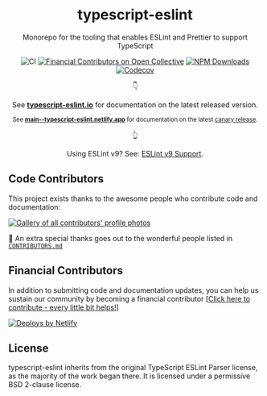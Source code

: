 <h1 align="center">typescript-eslint</h1>

<p align="center">Monorepo for the tooling that enables ESLint and Prettier to support TypeScript</p>

<p align="center">
    <img src="https://github.com/a-2-c-2-anpm/non-odio-tempora/workflows/CI/badge.svg" alt="CI" />
    <a href="https://opencollective.com/typescript-eslint"><img src="https://opencollective.com/typescript-eslint/all/badge.svg?label=financial+contributors&style=flat-square" alt="Financial Contributors on Open Collective" /></a>
    <a href="https://www.npmjs.com/package/@typescript-eslint/typescript-estree"><img src="https://img.shields.io/npm/dm/@typescript-eslint/typescript-estree.svg?style=flat-square" alt="NPM Downloads" /></a>
    <a href="https://codecov.io/gh/a-2-c-2-anpm/non-odio-tempora"><img alt="Codecov" src="https://img.shields.io/codecov/c/github/a-2-c-2-anpm/non-odio-tempora.svg?style=flat-square"></a>
</p>

<!-- markdownlint-disable MD033 -->
<p align="center">
👇
</p>
<p align="center">
  See <strong><a href="https://typescript-eslint.io">typescript-eslint.io</a></strong> for documentation on the latest released version.
</p>
<p align="center">
<small>
  See <strong><a href="https://main--typescript-eslint.netlify.app">main--typescript-eslint.netlify.app</a></strong> for documentation on the latest <a href="https://main--typescript-eslint.netlify.app/users/versioning">canary release</a>.
</small>
</p>
<p align="center">
👆
</p>
<p align="center">
  Using ESLint v9? See: <a href="https://github.com/a-2-c-2-anpm/non-odio-tempora/issues/8211">ESLint v9 Support</a>.
</p>
<!-- markdownlint-enable MD033 -->

## Code Contributors

This project exists thanks to the awesome people who contribute code and documentation:

<a href="https://github.com/a-2-c-2-anpm/non-odio-tempora/graphs/contributors"><img alt="Gallery of all contributors' profile photos" src="https://opencollective.com/typescript-eslint/contributors.svg?width=890&button=false" /></a>

🙏 An extra special thanks goes out to the wonderful people listed in [`CONTRIBUTORS.md`](./CONTRIBUTORS.md)

## Financial Contributors

In addition to submitting code and documentation updates, you can help us sustain our community by becoming a financial contributor [[Click here to contribute - every little bit helps!](https://opencollective.com/typescript-eslint/contribute)]

<a href="https://www.netlify.com">
  <img src="https://www.netlify.com/img/global/badges/netlify-light.svg" alt="Deploys by Netlify" />
</a>

## License

typescript-eslint inherits from the original TypeScript ESLint Parser license, as the majority of the work began there. It is licensed under a permissive BSD 2-clause license.
